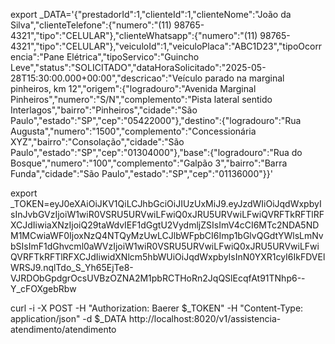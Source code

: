 
export _DATA='{"prestadorId":1,"clienteId":1,"clienteNome":"João da Silva","clienteTelefone":{"numero":"(11) 98765-4321","tipo":"CELULAR"},"clienteWhatsapp":{"numero":"(11) 98765-4321","tipo":"CELULAR"},"veiculoId":1,"veiculoPlaca":"ABC1D23","tipoOcorrencia":"Pane Elétrica","tipoServico":"Guincho Leve","status":"SOLICITADO","dataHoraSolicitado":"2025-05-28T15:30:00.000+00:00","descricao":"Veículo parado na marginal pinheiros, km 12","origem":{"logradouro":"Avenida Marginal Pinheiros","numero":"S/N","complemento":"Pista lateral sentido Interlagos","bairro":"Pinheiros","cidade":"São Paulo","estado":"SP","cep":"05422000"},"destino":{"logradouro":"Rua Augusta","numero":"1500","complemento":"Concessionária XYZ","bairro":"Consolação","cidade":"São Paulo","estado":"SP","cep":"01304000"},"base":{"logradouro":"Rua do Bosque","numero":"100","complemento":"Galpão 3","bairro":"Barra Funda","cidade":"São Paulo","estado":"SP","cep":"01136000"}}'

export _TOKEN=eyJ0eXAiOiJKV1QiLCJhbGciOiJIUzUxMiJ9.eyJzdWIiOiJqdWxpbyIsInJvbGVzIjoiW1wiR0VSRU5URVwiLFwiQ0xJRU5URVwiLFwiQVRFTkRFTlRFXCJdIiwiaXNzIjoiQ29taWdvIEF1dGgtU2VydmljZSIsImV4cCI6MTc2NDA5NDM1MCwiaWF0IjoxNzQ4NTQyMzUwLCJlbWFpbCI6Imp1bGlvQGdtYWlsLmNvbSIsImF1dGhvcml0aWVzIjoiW1wiR0VSRU5URVwiLFwiQ0xJRU5URVwiLFwiQVRFTkRFTlRFXCJdIiwidXNlcm5hbWUiOiJqdWxpbyIsInN0YXR1cyI6IkFDVElWRSJ9.nqlTdo_S_Yh65EjTe8-VJRDObGpdgrOcsUVBzOZNA2M1pbRCTHoRn2JqQSlEcqfAt91TNhp6--Y_cFOXgebRbw

curl -i -X POST -H "Authorization: Baerer $_TOKEN" -H "Content-Type: application/json" -d $_DATA http://localhost:8020/v1/assistencia-atendimento/atendimento